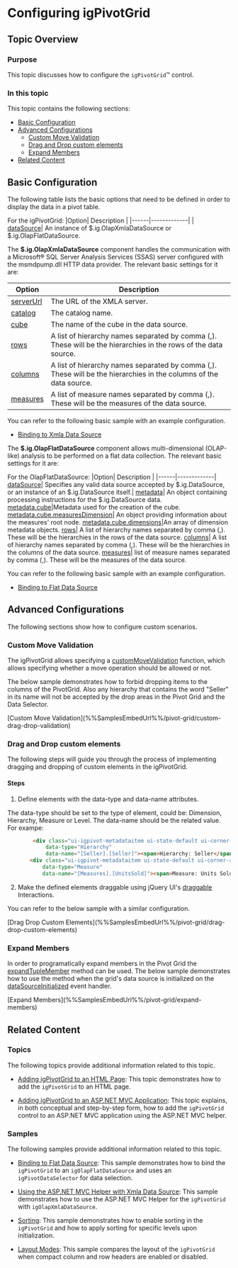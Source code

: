 ﻿<!--
|metadata|
{
    "fileName": "igpivotgrid-configuration",
    "controlName": "igPivotGrid",
    "tags": ["Getting Started", "Configuring","Pivot Grid"]
}
|metadata|
-->

# Configuring igPivotGrid



## Topic Overview

### Purpose

This topic discusses how to configure the `igPivotGrid`™ control.

### In this topic
This topic contains the following sections:
-   [Basic Configuration](#basic)
-   [Advanced Configurations](#advanced)
    - [Custom Move Validation](#custom-move-validation)
    - [Drag and Drop custom elements](#custom-drag-drop)
    - [Expand Members](#expand)
-   [Related Content](#related-content)

## <a id='basic'></a>  Basic Configuration

The following table lists the basic options that need to be defined in order to display the data in a pivot table.

For the igPivotGrid:
|Option| Description | 
|------|-------------|
| [dataSource](%%jQueryApiUrl%%/ui.igPivotGrid#options:dataSource)| An instance of $.ig.OlapXmlaDataSource or $.ig.OlapFlatDataSource.

The **$.ig.OlapXmlaDataSource** component handles the communication with a Microsoft® SQL Server Analysis Services (SSAS) server configured with the msmdpump.dll HTTP data provider. 
The relevant basic settings for it are:

|Option| Description | 
|------|-------------|
[serverUrl](%%jQueryApiUrl%%/ig.OlapXmlaDataSource#options:options.serverUrl)| The URL of the XMLA server.
[catalog](%%jQueryApiUrl%%/ig.OlapXmlaDataSource#options:options.catalog)| The catalog name.
[cube](%%jQueryApiUrl%%/ig.OlapXmlaDataSource#options:options.cube) | The name of the cube in the data source.
[rows](%%jQueryApiUrl%%/ig.OlapXmlaDataSource#options:options.rows) | A list of hierarchy names separated by comma (,). These will be the hierarchies in the rows of the data source.
[columns](%%jQueryApiUrl%%/ig.OlapXmlaDataSource#options:options.columns) | A list of hierarchy names separated by comma (,). These will be the hierarchies in the columns of the data source.
[measures](%%jQueryApiUrl%%/ig.OlapXmlaDataSource#options:options.measures) | A list of measure names separated by comma (,). These will be the measures of the data source.

You can refer to the following basic sample with an example configuration.
- [Binding to Xmla Data Source](%%SamplesUrl%%/pivot-grid/binding-to-xmla-data-source)

The **$.ig.OlapFlatDataSource** component allows multi-dimensional (OLAP-like) analysis to be performed on a flat data collection.
The relevant basic settings for it are:


For the OlapFlatDataSource:
|Option| Description | 
|------|-------------|
[dataSource](%%jQueryApiUrl%%/ig.OlapFlatDataSource#options:options.dataSource)| Specifies any valid data source accepted by $.ig.DataSource, or an instance of an $.ig.DataSource itself.|
[metadata](%%jQueryApiUrl%%/ig.OlapFlatDataSource#options:options.metadata)| An object containing processing instructions for the $.ig.DataSource data.
[metadata.cube](%%jQueryApiUrl%%/ig.OlapFlatDataSource#options:options.cube)|Metadata used for the creation of the cube.
[metadata.cube.measuresDimension](%%jQueryApiUrl%%/ig.OlapFlatDataSource#options:options.cube)| An object providing information about the measures' root node.
[metadata.cube.dimensions](%%jQueryApiUrl%%/ig.OlapFlatDataSource#options:options.dimensions)|An array of dimension metadata objects.
[rows](%%jQueryApiUrl%%/ig.OlapFlatDataSource#options:options.rows)| A list of hierarchy names separated by comma (,). These will be the hierarchies in the rows of the data source.
[columns](%%jQueryApiUrl%%/ig.OlapFlatDataSource#options:options.columns)| A list of hierarchy names separated by comma (,). These will be the hierarchies in the columns of the data source.
[measures](%%jQueryApiUrl%%/ig.OlapFlatDataSource#options:options.measures)|  list of measure names separated by comma (,). These will be the measures of the data source.

You can refer to the following basic sample with an example configuration.
- [Binding to Flat Data Source](%%SamplesUrl%%/pivot-grid/binding-to-flat-data-source)

## <a id='advanced'></a>  Advanced Configurations

The following sections show how to configure custom scenarios.

### <a id='custom-move-validation'></a> Custom Move Validation

The igPivotGrid allows specifying a [customMoveValidation](%%jQueryApiUrl%%/ui.igPivotGrid#options:customMoveValidation) function, which allows specifying whether a move operation should be allowed or not.

The below sample demonstrates how to forbid dropping items to the columns of the PivotGrid. Also any hierarchy that contains the word "Seller" in its name will not be accepted by the drop areas in the Pivot Grid and the Data Selector.

<div class="embed-sample">
   [Custom Move Validation](%%SamplesEmbedUrl%%/pivot-grid/custom-drag-drop-validation)
</div>

### <a id='custom-drag-drop'></a> Drag and Drop custom elements

The following steps will guide you through the process of implementing dragging and dropping of custom elements in the igPivotGrid.

#### Steps
1. Define elements with the data-type and data-name attributes.

 The data-type should be set to the type of element, could be: Dimension, Hierarchy, Measure or Level. The data-name should be the related value.
 For exampe:

 ```html
         <div class="ui-igpivot-metadataitem ui-state-default ui-corner-all custom-draggable"
             data-type="Hierarchy"
             data-name="[Seller].[Seller]"><span>Hierarchy: Seller</span></div>
        <div class="ui-igpivot-metadataitem ui-state-default ui-corner-all custom-draggable"
            data-type="Measure"
            data-name="[Measures].[UnitsSold]"><span>Measure: Units Sold</span></div>
 ```

2. Make the defined elements draggable using jQuery UI's [draggable](https://jqueryui.com/draggable/) Interactions.

You can refer to the below sample with a similar configuration.

<div class="embed-sample">
   [Drag Drop Custom Elements](%%SamplesEmbedUrl%%/pivot-grid/drag-drop-custom-elements)
</div>

### <a id='expand'></a> Expand Members

In order to programatically expand members in the Pivot Grid the [expandTupleMember](%%jQueryApiUrl%%/ui.igPivotGrid#methods:expandTupleMember) method can be used.
The below sample demonstrates how to use the method when the grid's data source is initialized on the [dataSourceInitialized](%%jQueryApiUrl%%/ui.igPivotGrid#events:dataSourceInitialized) event handler.

<div class="embed-sample">
   [Expand Members](%%SamplesEmbedUrl%%/pivot-grid/expand-members)
</div>


## <a id="related-content"></a> Related Content

### <a id="topics"></a>Topics

The following topics provide additional information related to this topic.

- [Adding igPivotGrid to an HTML Page](igPivotGrid-Adding-to-an-HTML-Page.html): This topic demonstrates how to add the `igPivotGrid` to an HTML page.

- [Adding igPivotGrid to an ASP.NET MVC Application](igPivotGrid-Adding-Using-the-MVC-Helper.html): This topic explains, in both conceptual and step-by-step form, how to add the `igPivotGrid` control to an ASP.NET MVC application using the ASP.NET MVC helper.

### <a id="samples"></a>Samples

The following samples provide additional information related to this topic.

- [Binding to Flat Data Source](%%SamplesUrl%%/pivot-grid/binding-to-flat-data-source): This sample demonstrates how to bind the `igPivotGrid` to an `igOlapFlatDataSource` and uses an `igPivotDataSelector` for data selection.

- [Using the ASP.NET MVC Helper with Xmla Data Source](%%SamplesUrl%%/pivot-grid/using-the-asp-net-mvc-helper-with-xmla-data-source): This sample demonstrates how to use the ASP.NET MVC Helper for the `igPivotGrid` with `igOlapXmlaDataSource`.

- [Sorting](%%SamplesUrl%%/pivot-grid/sorting): This sample demonstrates how to enable sorting in the `igPivotGrid` and how to apply sorting for specific levels upon initialization.

- [Layout Modes](%%SamplesUrl%%/pivot-grid/layout-modes): This sample compares the layout of the `igPivotGrid` when compact column and row headers are enabled or disabled.





 

 


